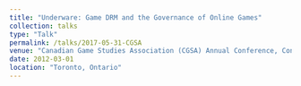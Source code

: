 ```yaml
---
title: "Underware: Game DRM and the Governance of Online Games"
collection: talks
type: "Talk"
permalink: /talks/2017-05-31-CGSA
venue: "Canadian Game Studies Association (CGSA) Annual Conference, Congress of the Humanities and Social Sciences, Ryerson University"
date: 2012-03-01
location: "Toronto, Ontario"
---
```

